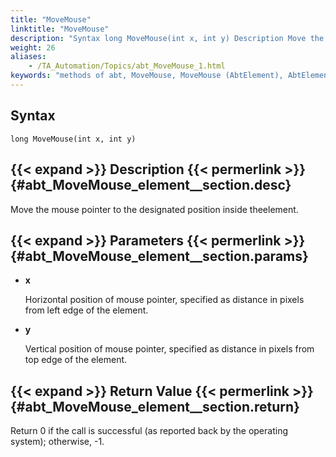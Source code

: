 ```yaml
--- 
title: "MoveMouse"
linktitle: "MoveMouse"
description: "Syntax long MoveMouse(int x, int y) Description Move the mouse pointer to the designated position inside the element. Parameters x Horizontal position of mouse pointer , specified as distance in ..."
weight: 26
aliases: 
    - /TA_Automation/Topics/abt_MoveMouse_1.html
keywords: "methods of abt, MoveMouse, MoveMouse (AbtElement), AbtElement, movemouse, abtelement movemouse, move mouse pointer in element, move mouse pointer to new position inside control, move mouse to new point within HTML element"
---
```


## Syntax

`long MoveMouse(int x, int y)`

## {{< expand >}} Description {{< permerlink >}} {#abt_MoveMouse_element__section.desc} 

Move the mouse pointer to the designated position inside theelement.

## {{< expand >}} Parameters {{< permerlink >}} {#abt_MoveMouse_element__section.params} 

-   **x**

    Horizontal position of mouse pointer, specified as distance in pixels from left edge of the element.

-   **y**

    Vertical position of mouse pointer, specified as distance in pixels from top edge of the element.


## {{< expand >}} Return Value {{< permerlink >}} {#abt_MoveMouse_element__section.return} 

Return 0 if the call is successful \(as reported back by the operating system\); otherwise, -1.




